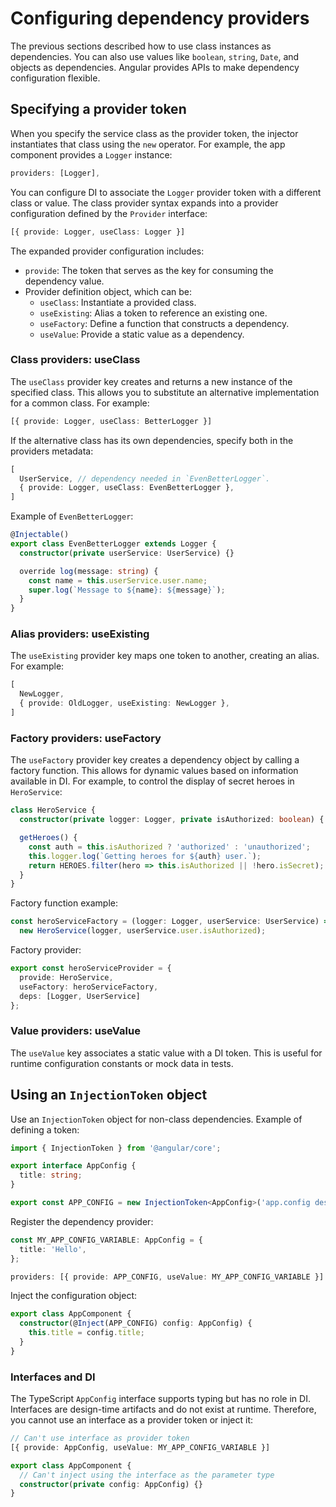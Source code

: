 # Configuring dependency providers

The previous sections described how to use class instances as dependencies. You can also use values like `boolean`, `string`, `Date`, and objects as dependencies. Angular provides APIs to make dependency configuration flexible.

## Specifying a provider token

When you specify the service class as the provider token, the injector instantiates that class using the `new` operator. For example, the app component provides a `Logger` instance:

```typescript
providers: [Logger],
```

You can configure DI to associate the `Logger` provider token with a different class or value. The class provider syntax expands into a provider configuration defined by the `Provider` interface:

```typescript
[{ provide: Logger, useClass: Logger }]
```

The expanded provider configuration includes:

- `provide`: The token that serves as the key for consuming the dependency value.
- Provider definition object, which can be:
  - `useClass`: Instantiate a provided class.
  - `useExisting`: Alias a token to reference an existing one.
  - `useFactory`: Define a function that constructs a dependency.
  - `useValue`: Provide a static value as a dependency.

### Class providers: useClass

The `useClass` provider key creates and returns a new instance of the specified class. This allows you to substitute an alternative implementation for a common class. For example:

```typescript
[{ provide: Logger, useClass: BetterLogger }]
```

If the alternative class has its own dependencies, specify both in the providers metadata:

```typescript
[
  UserService, // dependency needed in `EvenBetterLogger`.
  { provide: Logger, useClass: EvenBetterLogger },
]
```

Example of `EvenBetterLogger`:

```typescript
@Injectable()
export class EvenBetterLogger extends Logger {
  constructor(private userService: UserService) {}

  override log(message: string) {
    const name = this.userService.user.name;
    super.log(`Message to ${name}: ${message}`);
  }
}
```

### Alias providers: useExisting

The `useExisting` provider key maps one token to another, creating an alias. For example:

```typescript
[
  NewLogger,
  { provide: OldLogger, useExisting: NewLogger },
]
```

### Factory providers: useFactory

The `useFactory` provider key creates a dependency object by calling a factory function. This allows for dynamic values based on information available in DI. For example, to control the display of secret heroes in `HeroService`:

```typescript
class HeroService {
  constructor(private logger: Logger, private isAuthorized: boolean) { }

  getHeroes() {
    const auth = this.isAuthorized ? 'authorized' : 'unauthorized';
    this.logger.log(`Getting heroes for ${auth} user.`);
    return HEROES.filter(hero => this.isAuthorized || !hero.isSecret);
  }
}
```

Factory function example:

```typescript
const heroServiceFactory = (logger: Logger, userService: UserService) =>
  new HeroService(logger, userService.user.isAuthorized);
```

Factory provider:

```typescript
export const heroServiceProvider = {
  provide: HeroService,
  useFactory: heroServiceFactory,
  deps: [Logger, UserService]
};
```

### Value providers: useValue

The `useValue` key associates a static value with a DI token. This is useful for runtime configuration constants or mock data in tests.

## Using an `InjectionToken` object

Use an `InjectionToken` object for non-class dependencies. Example of defining a token:

```typescript
import { InjectionToken } from '@angular/core';

export interface AppConfig {
  title: string;
}

export const APP_CONFIG = new InjectionToken<AppConfig>('app.config description');
```

Register the dependency provider:

```typescript
const MY_APP_CONFIG_VARIABLE: AppConfig = {
  title: 'Hello',
};

providers: [{ provide: APP_CONFIG, useValue: MY_APP_CONFIG_VARIABLE }]
```

Inject the configuration object:

```typescript
export class AppComponent {
  constructor(@Inject(APP_CONFIG) config: AppConfig) {
    this.title = config.title;
  }
}
```

### Interfaces and DI

The TypeScript `AppConfig` interface supports typing but has no role in DI. Interfaces are design-time artifacts and do not exist at runtime. Therefore, you cannot use an interface as a provider token or inject it:

```typescript
// Can't use interface as provider token
[{ provide: AppConfig, useValue: MY_APP_CONFIG_VARIABLE }]
```

```typescript
export class AppComponent {
  // Can't inject using the interface as the parameter type
  constructor(private config: AppConfig) {}
}
```